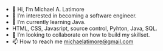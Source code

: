 - 👋 Hi, I’m Michael A. Latimore
- 👀 I’m interested in becoming a software engineer.    
- 🌱 I’m currently learning Java.
- HTML, CSS, Javasript, source control, Pyhton, Java, SQL.
- 💞️ I’m looking to collaborate on how to build my skillset.
- 📫 How to reach me michaelatimore@gmail.com

<!---
michaelatimore/michaelatimore is a ✨ special ✨ repository because its `README.md` (this file) appears on your GitHub profile.
You can click the Preview link to take a look at your changes.
--->
